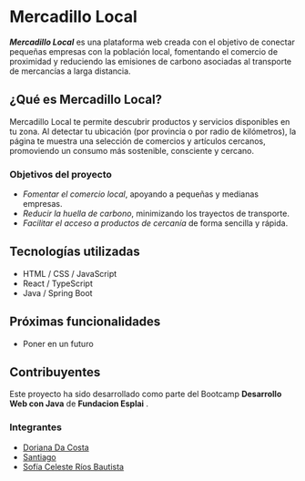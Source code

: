 # Mercadillo Local

_**Mercadillo Local**_ es una plataforma web creada con el objetivo de conectar pequeñas empresas con la población local, fomentando el comercio de proximidad y reduciendo las emisiones de carbono asociadas al transporte de mercancías a larga distancia.

## ¿Qué es Mercadillo Local?

Mercadillo Local te permite descubrir productos y servicios disponibles en tu zona. Al detectar tu ubicación (por provincia o por radio de kilómetros), la página te muestra una selección de comercios y artículos cercanos, promoviendo un consumo más sostenible, consciente y cercano.

### Objetivos del proyecto

-   _Fomentar el comercio local_, apoyando a pequeñas y medianas empresas.
-   _Reducir la huella de carbono_, minimizando los trayectos de transporte.
-   _Facilitar el acceso a productos de cercanía_ de forma sencilla y rápida.

## Tecnologías utilizadas

-   HTML / CSS / JavaScript
-   React / TypeScript
-   Java / Spring Boot

## Próximas funcionalidades

-   Poner en un futuro

## Contribuyentes

Este proyecto ha sido desarrollado como parte del Bootcamp **Desarrollo Web con Java** de **Fundacion Esplai** .

### Integrantes

-   [Doriana Da Costa](https://es.linkedin.com/in/doriana-da-costa)
-   [Santiago](https://www.linkedin.com/in/usuario2)
-   [Sofía Celeste Ríos Bautista](https://www.linkedin.com/in/scrb44)
